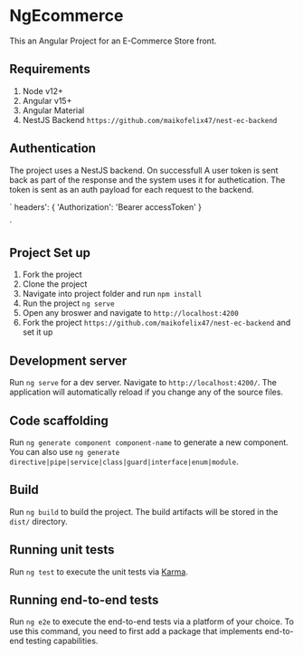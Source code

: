 # NgEcommerce

This an Angular Project for an E-Commerce Store front.


## Requirements

1. Node v12+
2. Angular v15+
3. Angular Material
4. NestJS Backend `https://github.com/maikofelix47/nest-ec-backend`

## Authentication
The project uses a NestJS backend. On successfull A user token is sent back as part of the response and the system uses it for authetication. The token is sent as an auth payload for each request to the backend.

`
headers': {
    'Authorization': 'Bearer accessToken'
}

`

## Project Set up

1. Fork the project
2. Clone the project
3. Navigate into project folder and run `npm install`
4. Run the project `ng serve`
5. Open any broswer and navigate to `http://localhost:4200`
6. Fork the project `https://github.com/maikofelix47/nest-ec-backend` and set it up

## Development server

Run `ng serve` for a dev server. Navigate to `http://localhost:4200/`. The application will automatically reload if you change any of the source files.

## Code scaffolding

Run `ng generate component component-name` to generate a new component. You can also use `ng generate directive|pipe|service|class|guard|interface|enum|module`.

## Build

Run `ng build` to build the project. The build artifacts will be stored in the `dist/` directory.

## Running unit tests

Run `ng test` to execute the unit tests via [Karma](https://karma-runner.github.io).

## Running end-to-end tests

Run `ng e2e` to execute the end-to-end tests via a platform of your choice. To use this command, you need to first add a package that implements end-to-end testing capabilities.
